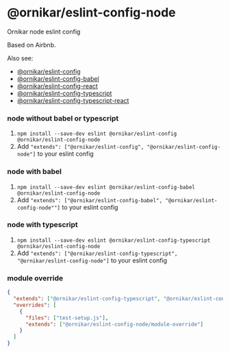 # @ornikar/eslint-config-node

Ornikar node eslint config

Based on Airbnb.

Also see:

- [@ornikar/eslint-config](https://github.com/ornikar/shared-configs/tree/master/%40ornikar/eslint-config)
- [@ornikar/eslint-config-babel](https://github.com/ornikar/shared-configs/tree/master/%40ornikar/eslint-config-babel)
- [@ornikar/eslint-config-react](https://github.com/ornikar/shared-configs/tree/master/%40ornikar/eslint-config-react)
- [@ornikar/eslint-config-typescript](https://github.com/ornikar/shared-configs/tree/master/%40ornikar/eslint-config-typescript)
- [@ornikar/eslint-config-typescript-react](https://github.com/ornikar/shared-configs/tree/master/%40ornikar/eslint-config-typescript-react)

### node without babel or typescript

1. `npm install --save-dev eslint @ornikar/eslint-config @ornikar/eslint-config-node`
2. Add `"extends": ["@ornikar/eslint-config", "@ornikar/eslint-config-node"]` to your eslint config

### node with babel

1. `npm install --save-dev eslint @ornikar/eslint-config-babel @ornikar/eslint-config-node`
2. Add `"extends": ["@ornikar/eslint-config-babel", "@ornikar/eslint-config-node""]` to your eslint config

### node with typescript

1. `npm install --save-dev eslint @ornikar/eslint-config-typescript @ornikar/eslint-config-node`
2. Add `"extends": ["@ornikar/eslint-config-typescript", "@ornikar/eslint-config-node"]` to your eslint config

### module override

```json
{
  "extends": ["@ornikar/eslint-config-typescript", "@ornikar/eslint-config-node"],
  "overrides": [
    {
      "files": ["test-setup.js"],
      "extends": ["@ornikar/eslint-config-node/module-override"]
    }
  ]
}
```
